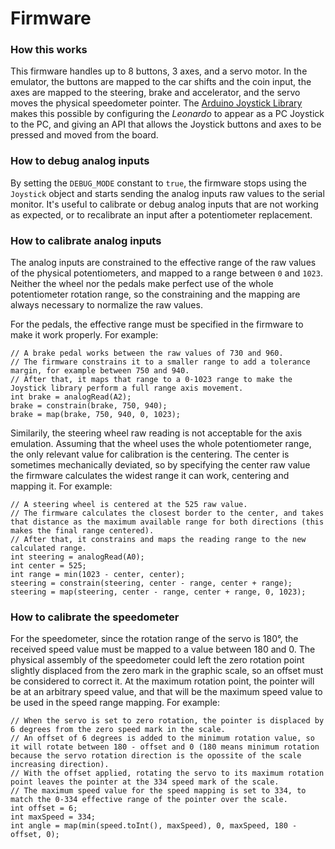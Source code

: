 # Firmware

### How this works
This firmware handles up to 8 buttons, 3 axes, and a servo motor. In the emulator, the buttons are mapped to the car shifts and the coin input, the axes are mapped to the steering, brake and accelerator, and the servo moves the physical speedometer pointer. The [Arduino Joystick Library](https://github.com/MHeironimus/ArduinoJoystickLibrary) makes this possible by configuring the *Leonardo* to appear as a PC Joystick to the PC, and giving an API that allows the Joystick buttons and axes to be pressed and moved from the board.  

### How to debug analog inputs
By setting the `DEBUG_MODE` constant to `true`, the firmware stops using the `Joystick` object and starts sending the analog inputs raw values to the serial monitor. It's useful to calibrate or debug analog inputs that are not working as expected, or to recalibrate an input after a potentiometer replacement.

### How to calibrate analog inputs
The analog inputs are constrained to the effective range of the raw values of the physical potentiometers, and mapped to a range between `0` and `1023`. Neither the wheel nor the pedals make perfect use of the whole potentiometer rotation range, so the constraining and the mapping are always necessary to normalize the raw values.  

For the pedals, the effective range must be specified in the firmware to make it work properly. For example:
```
// A brake pedal works between the raw values of 730 and 960.
// The firmware constrains it to a smaller range to add a tolerance margin, for example between 750 and 940.
// After that, it maps that range to a 0-1023 range to make the Joystick library perform a full range axis movement.
int brake = analogRead(A2);
brake = constrain(brake, 750, 940);
brake = map(brake, 750, 940, 0, 1023);
```  
Similarily, the steering wheel raw reading is not acceptable for the axis emulation. Assuming that the wheel uses the whole potentiometer range, the only relevant value for calibration is the centering. The center is sometimes mechanically deviated, so by specifying the center raw value the firmware calculates the widest range it can work, centering and mapping it. For example:
```
// A steering wheel is centered at the 525 raw value.
// The firmware calculates the closest border to the center, and takes that distance as the maximum available range for both directions (this makes the final range centered).
// After that, it constrains and maps the reading range to the new calculated range.
int steering = analogRead(A0);
int center = 525;
int range = min(1023 - center, center);
steering = constrain(steering, center - range, center + range);
steering = map(steering, center - range, center + range, 0, 1023);
```

### How to calibrate the speedometer
For the speedometer, since the rotation range of the servo is 180°, the received speed value must be mapped to a value between 180 and 0. The physical assembly of the speedometer could left the zero rotation point slightly displaced from the zero mark in the graphic scale, so an offset must be considered to correct it. At the maximum rotation point, the pointer will be at an arbitrary speed value, and that will be the maximum speed value to be used in the speed range mapping. For example:
```
// When the servo is set to zero rotation, the pointer is displaced by 6 degrees from the zero speed mark in the scale.
// An offset of 6 degrees is added to the minimum rotation value, so it will rotate between 180 - offset and 0 (180 means minimum rotation because the servo rotation direction is the opossite of the scale increasing direction).
// With the offset applied, rotating the servo to its maximum rotation point leaves the pointer at the 334 speed mark of the scale.
// The maximum speed value for the speed mapping is set to 334, to match the 0-334 effective range of the pointer over the scale.
int offset = 6;
int maxSpeed = 334;
int angle = map(min(speed.toInt(), maxSpeed), 0, maxSpeed, 180 - offset, 0);
```
